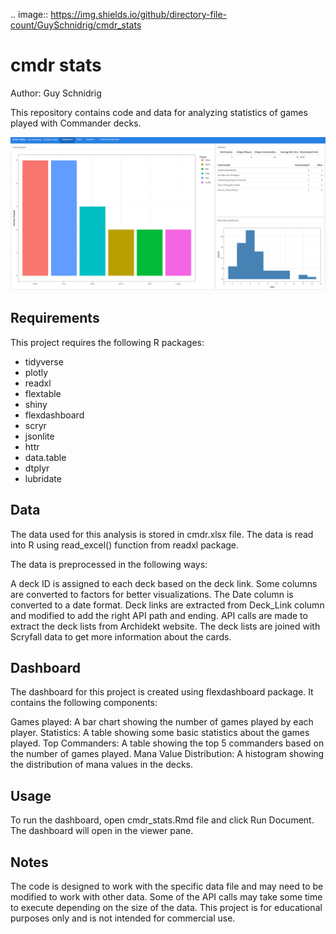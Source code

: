 .. image:: https://img.shields.io/github/directory-file-count/GuySchnidrig/cmdr_stats

# cmdr stats 
Author: Guy Schnidrig

This repository contains code and data for analyzing statistics of games played with Commander decks.

![alt text](https://raw.githubusercontent.com/GuySchnidrig/cmdr_stats/main/github_dashboard.PNG)

## Requirements
This project requires the following R packages:

* tidyverse
* plotly
* readxl
* flextable
* shiny
* flexdashboard
* scryr
* jsonlite
* httr
* data.table
* dtplyr
* lubridate

## Data
The data used for this analysis is stored in cmdr.xlsx file. The data is read into R using read_excel() function from readxl package.

The data is preprocessed in the following ways:

A deck ID is assigned to each deck based on the deck link.
Some columns are converted to factors for better visualizations.
The Date column is converted to a date format.
Deck links are extracted from Deck_Link column and modified to add the right API path and ending.
API calls are made to extract the deck lists from Archidekt website.
The deck lists are joined with Scryfall data to get more information about the cards.
## Dashboard
The dashboard for this project is created using flexdashboard package. It contains the following components:

Games played: A bar chart showing the number of games played by each player.
Statistics: A table showing some basic statistics about the games played.
Top Commanders: A table showing the top 5 commanders based on the number of games played.
Mana Value Distribution: A histogram showing the distribution of mana values in the decks.
## Usage
To run the dashboard, open cmdr_stats.Rmd file and click Run Document. The dashboard will open in the viewer pane.

## Notes
The code is designed to work with the specific data file and may need to be modified to work with other data.
Some of the API calls may take some time to execute depending on the size of the data.
This project is for educational purposes only and is not intended for commercial use.

